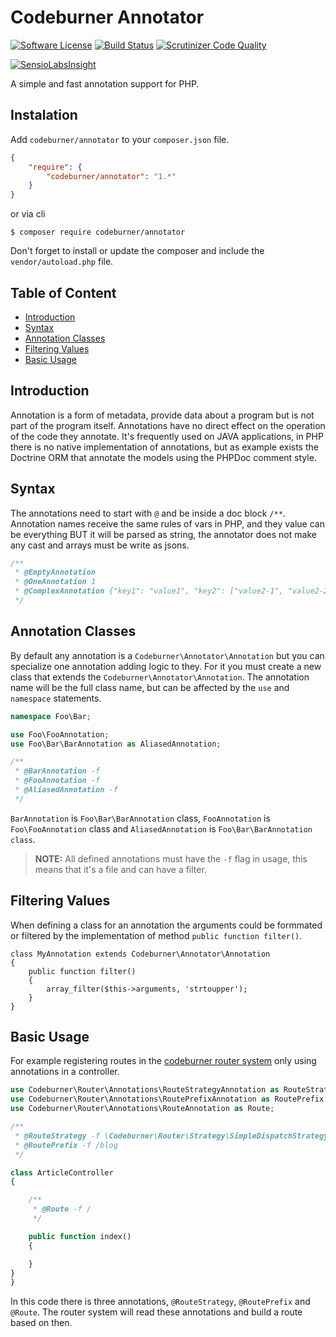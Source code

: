 # Codeburner Annotator

[![Software License](https://img.shields.io/badge/license-MIT-brightgreen.svg)](LICENSE)
[![Build Status](https://travis-ci.org/codeburnerframework/annotator.svg?branch=master)](https://travis-ci.org/codeburnerframework/annotator)
[![Scrutinizer Code Quality](https://scrutinizer-ci.com/g/codeburnerframework/annotator/badges/quality-score.png?b=master)](https://scrutinizer-ci.com/g/codeburnerframework/annotator/?branch=master)

[![SensioLabsInsight](https://insight.sensiolabs.com/projects/bd481c37-a371-4e91-b2ad-546c5d00263c/big.png)](https://insight.sensiolabs.com/projects/bd481c37-a371-4e91-b2ad-546c5d00263c)

A simple and fast annotation support for PHP.

## Instalation
Add `codeburner/annotator` to your `composer.json` file.

```json
{
    "require": {
        "codeburner/annotator": "1.*"
    }
}
```
or via cli
```
$ composer require codeburner/annotator
```

Don't forget to install or update the composer and include the `vendor/autoload.php` file.

## Table of Content

- [Introduction](#introduction)
- [Syntax](#syntax)
- [Annotation Classes](#annotation-classes)
- [Filtering Values](#filtering-values)
- [Basic Usage](#basic-usage)

## Introduction

 Annotation is a form of metadata, provide data about a program but is not part of the program itself. Annotations have no direct effect on the operation of the code they annotate.
 It's frequently used on JAVA applications, in PHP there is no native implementation of annotations, but as example exists the Doctrine ORM that annotate the models using the PHPDoc comment style.

## Syntax

The annotations need to start with `@` and be inside a doc block `/**`. Annotation names receive the same rules of vars in PHP, and they value can be everything BUT it will be parsed as string, the annotator does not make any cast and arrays must be write as jsons.

```php
/**
 * @EmptyAnnotation
 * @OneAnnotation 1
 * @ComplexAnnotation {"key1": "value1", "key2": ["value2-1", "value2-2"]}
 */
```

## Annotation Classes

By default any annotation is a `Codeburner\Annotator\Annotation` but you can specialize one annotation adding logic to they. For it you must create a new class that extends the `Codeburner\Annotator\Annotation`. The annotation name will be the full class name, but can be affected by the `use` and `namespace` statements.

```php
namespace Foo\Bar;

use Foo\FooAnnotation;
use Foo\Bar\BarAnnotation as AliasedAnnotation;

/**
 * @BarAnnotation -f
 * @FooAnnotation -f
 * @AliasedAnnotation -f
 */
```
`BarAnnotation` is `Foo\Bar\BarAnnotation` class, `FooAnnotation` is `Foo\FooAnnotation` class and `AliasedAnnotation` is `Foo\Bar\BarAnnotation class`.
> **NOTE:** All defined annotations must have the `-f` flag in usage, this means that it's a file and can have a filter.

## Filtering Values

When defining a class for an annotation the arguments could be formmated or filtered by the implementation of method `public function filter()`. 

```
class MyAnnotation extends Codeburner\Annotator\Annotation
{
	public function filter()
	{
		array_filter($this->arguments, 'strtoupper');
	}
}
```

## Basic Usage

For example registering routes in the [codeburner router system](https://github.com/codeburnerframework/router) only using annotations in a controller.

```php
use Codeburner\Router\Annotations\RouteStrategyAnnotation as RouteStrategy;
use Codeburner\Router\Annotations\RoutePrefixAnnotation as RoutePrefix;
use Codeburner\Router\Annotations\RouteAnnotation as Route;

/**
 * @RouteStrategy -f \Codeburner\Router\Strategy\SimpleDispatchStrategy
 * @RoutePrefix -f /blog
 */

class ArticleController
{

	/**
	 * @Route -f /
	 */

	public function index()
	{

	}
}
}
```

In this code there is three annotations, `@RouteStrategy`, `@RoutePrefix` and `@Route`. The router system will read these annotations and build a route based on then.
